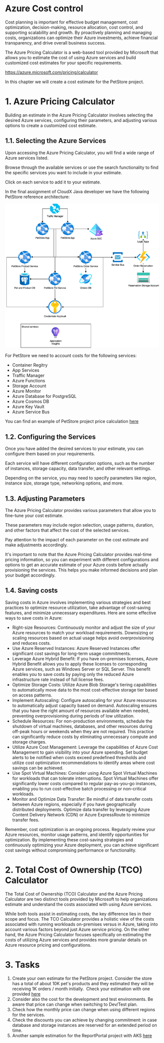# **Azure Cost control**
Cost planning is important for effective budget management, cost optimization, decision-making, resource allocation, cost control, and supporting scalability and growth. By proactively planning and managing costs, organizations can optimize their Azure investments, achieve financial transparency, and drive overall business success.

The Azure Pricing Calculator is a web-based tool provided by Microsoft that allows you to estimate the cost of using Azure services and build customized cost estimates for your specific requirements.

<https://azure.microsoft.com/pricing/calculator>

In this chapter we will create a cost estimate for the PetStore project.
# **1. Azure Pricing Calculator**
Building an estimate in the Azure Pricing Calculator involves selecting the desired Azure services, configuring their parameters, and adjusting various options to create a customized cost estimate.
## **1.1. Selecting the Azure Services**
Upon accessing the Azure Pricing Calculator, you will find a wide range of Azure services listed.

Browse through the available services or use the search functionality to find the specific services you want to include in your estimate.

Click on each service to add it to your estimate.

In the final assignment of CloudX Java developer we have the following PetStore reference architecture:

![](CloudXJavaAzureDev-module12.png)

For PetStore we need to account costs for the following services:

- Container Regitry
- App Services
- Traffic Manager
- Azure Functions
- Storage Account
- Azure Monitor
- Azure Database for PostgreSQL
- Azure Cosmos DB
- Azure Key Vault
- Azure Service Bus

You can find an example of PetStore project price calculation [here](https://azure.com/e/1400855649774a0ab267c8e7c1a86603) 
## **1.2. Configuring the Services**
Once you have added the desired services to your estimate, you can configure them based on your requirements.

Each service will have different configuration options, such as the number of instances, storage capacity, data transfer, and other relevant settings.

Depending on the service, you may need to specify parameters like region, instance size, storage type, networking options, and more.
## **1.3. Adjusting Parameters**
The Azure Pricing Calculator provides various parameters that allow you to fine-tune your cost estimate.

These parameters may include region selection, usage patterns, duration, and other factors that affect the cost of the selected services.

Pay attention to the impact of each parameter on the cost estimate and make adjustments accordingly.

It's important to note that the Azure Pricing Calculator provides real-time pricing information, so you can experiment with different configurations and options to get an accurate estimate of your Azure costs before actually provisioning the services. This helps you make informed decisions and plan your budget accordingly.
## **1.4. Saving costs**
Saving costs in Azure involves implementing various strategies and best practices to optimize resource utilization, take advantage of cost-saving features, and minimize unnecessary expenditures. Here are some effective ways to save costs in Azure:

- Right-size Resources: Continuously monitor and adjust the size of your Azure resources to match your workload requirements. Downsizing or scaling resources based on actual usage helps avoid overprovisioning and reduces costs.
- Use Azure Reserved Instances: Azure Reserved Instances offer significant cost savings for long-term usage commitments.
- Leverage Azure Hybrid Benefit: If you have on-premises licenses, Azure Hybrid Benefit allows you to apply these licenses to corresponding Azure services, such as Windows Server or SQL Server. This benefit enables you to save costs by paying only the reduced Azure infrastructure rate instead of full license fees.
- Optimize Storage Costs: Utilize Azure Blob Storage's tiering capabilities to automatically move data to the most cost-effective storage tier based on access patterns.
- Implement Autoscaling: Configure autoscaling for your Azure resources to automatically adjust capacity based on demand. Autoscaling ensures that you have the right amount of resources available when needed, preventing overprovisioning during periods of low utilization.
- Schedule Resources: For non-production environments, schedule the shutdown of virtual machines, databases, and other resources during off-peak hours or weekends when they are not required. This practice can significantly reduce costs by eliminating unnecessary compute and storage charges.
- Utilize Azure Cost Management: Leverage the capabilities of Azure Cost Management to gain visibility into your Azure spending. Set budget alerts to be notified when costs exceed predefined thresholds and utilize cost optimization recommendations to identify areas where cost savings can be achieved.
- Use Spot Virtual Machines: Consider using Azure Spot Virtual Machines for workloads that can tolerate interruptions. Spot Virtual Machines offer significantly lower costs compared to regular pay-as-you-go instances, enabling you to run cost-effective batch processing or non-critical workloads.
- Monitor and Optimize Data Transfer: Be mindful of data transfer costs between Azure regions, especially if you have geographically distributed deployments. Optimize data transfer by leveraging Azure Content Delivery Network (CDN) or Azure ExpressRoute to minimize transfer fees.

Remember, cost optimization is an ongoing process. Regularly review your Azure resources, monitor usage patterns, and identify opportunities for optimization. By implementing these cost-saving strategies and continuously optimizing your Azure deployment, you can achieve significant cost savings without compromising performance or functionality.
# **2. Total Cost of Ownership (TCO) Calculator**
The Total Cost of Ownership (TCO) Calculator and the Azure Pricing Calculator are two distinct tools provided by Microsoft to help organizations estimate and understand the costs associated with using Azure services.

While both tools assist in estimating costs, the key difference lies in their scope and focus. The TCO Calculator provides a holistic view of the costs associated with running workloads on-premises versus in Azure, taking into account various factors beyond just Azure service pricing. On the other hand, the Azure Pricing Calculator focuses specifically on estimating the costs of utilizing Azure services and provides more granular details on Azure resource pricing and configurations.
# **3. Tasks**
1. Create your own estimate for the PetStore project.
   Consider the store has a total of about 10K pet's products and they estimated they will be receiving 1K orders / month initially. 
   Check your estimation with one provided [here](https://azure.com/e/1400855649774a0ab267c8e7c1a86603) 
1. Consider also the cost for the development and test environments. Be aware that price can change when switching to Dev/Test plan.
1. Check how the monthly price can change when using different regions for the services.
1. Check the discounts you can achieve by changing commitment: in case database and storage instances are reserved for an extended period on time.
1. Another sample estimation for the ReportPortal project with AKS [here](https://azure.com/e/8649e5924d9846a09ed39157fad5da69) 

